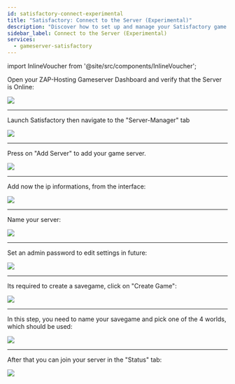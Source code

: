 ```yaml
---
id: satisfactory-connect-experimental
title: "Satisfactory: Connect to the Server (Experimental)"
description: "Discover how to set up and manage your Satisfactory game server for seamless gameplay and control → Learn more now"
sidebar_label: Connect to the Server (Experimental)
services:
  - gameserver-satisfactory
---
```


import InlineVoucher from '@site/src/components/InlineVoucher';

<InlineVoucher />

Open your ZAP-Hosting Gameserver Dashboard and verify that the Server is Online:

![](https://screensaver01.zap-hosting.com/index.php/s/yLLz4ZKMiwd4iXg/preview)

***

Launch Satisfactory then navigate to the "Server-Manager" tab

![](https://screensaver01.zap-hosting.com/index.php/s/9DPkZDBtznm8ES8/preview)

***

Press on "Add Server" to add your game server.

![](https://screensaver01.zap-hosting.com/index.php/s/BDerKFJBsYtQszs/preview)

***

Add now the ip informations, from the interface:

![](https://screensaver01.zap-hosting.com/index.php/s/abmtPRWggY8HHre/preview)

***

Name your server:

![](https://screensaver01.zap-hosting.com/index.php/s/H24oEeeK2jsaHqw/preview)

***

Set an admin password to edit settings in future:

![](https://screensaver01.zap-hosting.com/index.php/s/mK2JQBMmPHiP8Bq/preview)

***

Its required to create a savegame, click on "Create Game":

![](https://screensaver01.zap-hosting.com/index.php/s/LXCDZj5pQLEfZZM/preview)

***

In this step, you need to name your savegame and pick one of the 4 worlds, which should be used:

![](https://screensaver01.zap-hosting.com/index.php/s/t9tHbePJBmxNp3k/preview)

***

After that you can join your server in the "Status" tab:

![](https://screensaver01.zap-hosting.com/index.php/s/PDF4ED5FkwCXK6d/preview)

<InlineVoucher />
